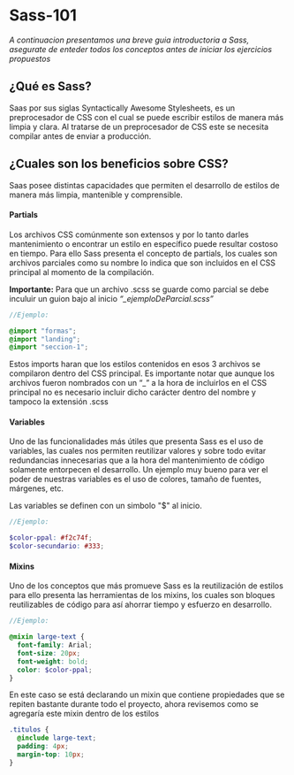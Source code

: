 # Sass-101

*A continuacion presentamos una breve guia introductoria a Sass, asegurate de enteder todos los conceptos antes de iniciar los ejercicios propuestos*

## ¿Qué es Sass? 
Saas por sus siglas Syntactically Awesome Stylesheets, es un preprocesador de CSS con el cual se puede escribir estilos de manera más limpia y clara. Al tratarse de un preprocesador de CSS este se necesita compilar antes de enviar a producción.

## ¿Cuales son los beneficios sobre CSS? 
Saas posee distintas capacidades que permiten el desarrollo de estilos de manera más limpia, mantenible y comprensible. 

#### Partials

Los archivos CSS comúnmente son extensos y por lo tanto darles mantenimiento o encontrar un estilo en específico puede resultar costoso en tiempo. Para ello Sass presenta el concepto de partials, los cuales son archivos parciales como su nombre lo indica que son incluidos en el CSS principal al momento de la compilación. 

__Importante:__ Para que un archivo .scss se guarde como parcial se debe inculuir un guion bajo al inicio *“_ejemploDeParcial.scss”*

``` scss
//Ejemplo:

@import "formas";
@import "landing";
@import "seccion-1";

``` 
Estos imports haran que los estilos contenidos en esos 3 archivos se compilaron dentro del CSS principal. Es importante notar que aunque los archivos fueron nombrados con un “_” a la hora de incluirlos en el CSS principal no es necesario incluir dicho carácter dentro del nombre y tampoco la extensión .scss 

#### Variables

Uno de las funcionalidades más útiles que presenta Sass es el uso de variables, las cuales nos permiten reutilizar valores y sobre todo evitar redundancias innecesarias que a la hora del mantenimiento de código solamente entorpecen el desarrollo.
Un ejemplo muy bueno para ver el poder de nuestras variables es el uso de colores, tamaño de fuentes, márgenes, etc.

Las variables se definen con un simbolo "$" al inicio.

``` scss
//Ejemplo:

$color-ppal: #f2c74f;
$color-secundario: #333;

``` 
#### Mixins

Uno de los conceptos que más promueve Sass es la reutilización de estilos para ello presenta las herramientas de los mixins, los cuales son bloques reutilizables de código para así  ahorrar tiempo y esfuerzo en desarrollo.

``` scss
//Ejemplo:

@mixin large-text {
  font-family: Arial;
  font-size: 20px;
  font-weight: bold;
  color: $color-ppal;
}

``` 
En este caso se está declarando un mixin que contiene propiedades que se repiten bastante durante todo el proyecto, ahora revisemos como se agregaría este mixin dentro de los estilos

``` scss
.titulos {
  @include large-text;
  padding: 4px;
  margin-top: 10px;
}

